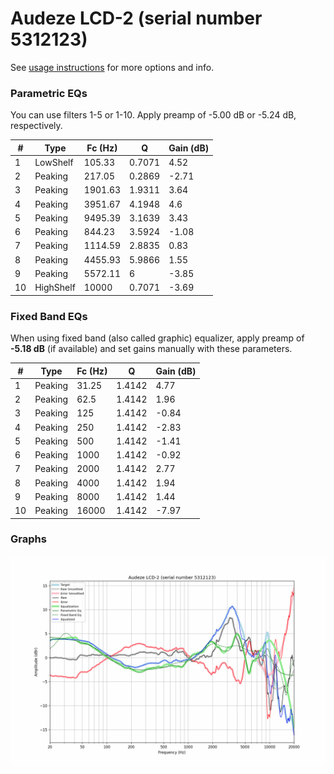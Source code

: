 # Audeze LCD-2 (serial number 5312123)
See [usage instructions](https://github.com/jaakkopasanen/AutoEq#usage) for more options and info.

### Parametric EQs
You can use filters 1-5 or 1-10. Apply preamp of -5.00 dB or -5.24 dB, respectively.

|   # | Type      |   Fc (Hz) |      Q |   Gain (dB) |
|-----|-----------|-----------|--------|-------------|
|   1 | LowShelf  |    105.33 | 0.7071 |        4.52 |
|   2 | Peaking   |    217.05 | 0.2869 |       -2.71 |
|   3 | Peaking   |   1901.63 | 1.9311 |        3.64 |
|   4 | Peaking   |   3951.67 | 4.1948 |        4.6  |
|   5 | Peaking   |   9495.39 | 3.1639 |        3.43 |
|   6 | Peaking   |    844.23 | 3.5924 |       -1.08 |
|   7 | Peaking   |   1114.59 | 2.8835 |        0.83 |
|   8 | Peaking   |   4455.93 | 5.9866 |        1.55 |
|   9 | Peaking   |   5572.11 | 6      |       -3.85 |
|  10 | HighShelf |  10000    | 0.7071 |       -3.69 |

### Fixed Band EQs
When using fixed band (also called graphic) equalizer, apply preamp of **-5.18 dB** (if available) and set gains manually with these parameters.

|   # | Type    |   Fc (Hz) |      Q |   Gain (dB) |
|-----|---------|-----------|--------|-------------|
|   1 | Peaking |     31.25 | 1.4142 |        4.77 |
|   2 | Peaking |     62.5  | 1.4142 |        1.96 |
|   3 | Peaking |    125    | 1.4142 |       -0.84 |
|   4 | Peaking |    250    | 1.4142 |       -2.83 |
|   5 | Peaking |    500    | 1.4142 |       -1.41 |
|   6 | Peaking |   1000    | 1.4142 |       -0.92 |
|   7 | Peaking |   2000    | 1.4142 |        2.77 |
|   8 | Peaking |   4000    | 1.4142 |        1.94 |
|   9 | Peaking |   8000    | 1.4142 |        1.44 |
|  10 | Peaking |  16000    | 1.4142 |       -7.97 |

### Graphs
![](./Audeze%20LCD-2%20(serial%20number%205312123).png)
